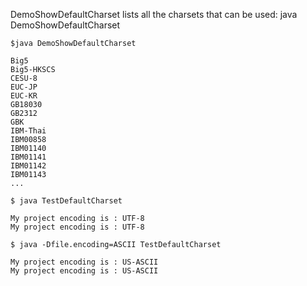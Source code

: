 DemoShowDefaultCharset lists all the charsets that can be used: java DemoShowDefaultCharset
```
$java DemoShowDefaultCharset

Big5
Big5-HKSCS
CESU-8
EUC-JP
EUC-KR
GB18030
GB2312
GBK
IBM-Thai
IBM00858
IBM01140
IBM01141
IBM01142
IBM01143
...
```
```
$ java TestDefaultCharset 

My project encoding is : UTF-8
My project encoding is : UTF-8
```

```
$ java -Dfile.encoding=ASCII TestDefaultCharset 

My project encoding is : US-ASCII
My project encoding is : US-ASCII
```
